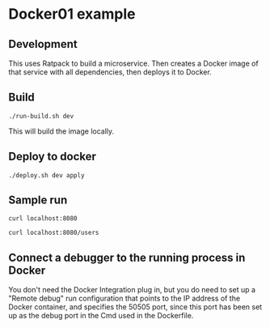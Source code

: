 # Docker01 example

## Development

This uses Ratpack to build a microservice.  Then creates a Docker image of that service with all
dependencies, then deploys it to Docker.

## Build

`./run-build.sh dev`

This will build the image locally.

## Deploy to docker

`./deploy.sh dev apply`

## Sample run

`curl localhost:8080`

`curl localhost:8080/users`

## Connect a debugger to the running process in Docker

You don't need the Docker Integration plug in, but you do need to set up a "Remote debug" run
configuration that points to the IP address of the Docker container, and specifies the 50505
port, since this port has been set up as the debug port in the Cmd used in the Dockerfile.

